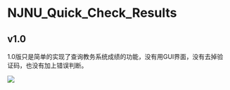 # NJNU_Quick_Check_Results

## v1.0
1.0版只是简单的实现了查询教务系统成绩的功能，没有用GUI界面，没有去掉验证码，也没有加上错误判断。

![](http://i.imgur.com/YDS0NlH.png)
